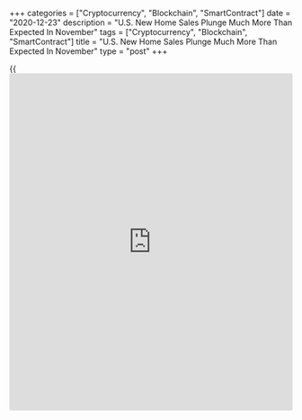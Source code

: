+++
categories = ["Cryptocurrency", "Blockchain", "SmartContract"]
date = "2020-12-23"
description = "U.S. New Home Sales Plunge Much More Than Expected In November"
tags = ["Cryptocurrency", "Blockchain", "SmartContract"]
title = "U.S. New Home Sales Plunge Much More Than Expected In November"
type = "post"
+++

{{<iframe id="large-banner" src="https://www.bounty.group/#slide=1.0" width="100%" height="600" scrolling="no" style="border: 0px solid rgb(216, 221, 230); border-radius: 3px;">}}

After reporting an unexpected drop in U.S. new home sales in the
previous month, the Commerce Department released a report on Wednesday
showing an even more substantial decrease in new home sales in the month
of November.

The Commerce Department said new home sales plunged by 11.0 percent to
an annual rate of 841,000 in November after sliding by 2.1 percent to a
revised rate of 945,000 in October.

Economists had expected new home sales to dip by 0.4 percent to a rate
of 995,000 from the 999,000 originally reported for the previous month.

Revised data showed new home sales dropped for the fourth consecutive
month, hitting their lowest annual rate since June.

The much bigger than expected decrease was partly due to a steep drop in
new home sales in the Midwest, which plunged by 43.3 percent to a rate
of 59,000.

New home sales in the West also plummeted by 17.3 percent, while home
sales in the Northeast and South slumped by 2.5 percent and 1.9 percent,
respectively.

"New home sales were softer than expected in November and appear to be
losing momentum as 2020 draws to a close," said Nancy Vanden Houten,
Lead U.S. Economist at Oxford Economics. "Still, sales are on track for
a gangbusters year, set to grow nearly 20% in 2020."

She added, "We expect some moderation in sales in 2021, but unmet demand
and low mortgage rates will continue to support new home sales."

The report said the median sales price of new houses sold in November
was $335,300, down 0.7 percent from $337,500 in October but up 2.2
percent from $328,000 in the same month a year ago.

The estimate of new houses for sale at the end of November was 286,000,
representing 4.1 months of supply at the current sales rate. The months
of supply is up from 3.6 months in October but down from 5.6 months a
year ago.

On Tuesday, National Association of Realtors released a separate report
showing existing home sales pulled back in November after moving sharply
higher for five straight months.

NAR said existing home sales tumbled by 2.5 percent to an annual rate of
6.69 million in November after jumping by 4.4 percent to a revised rate
of 6.86 million in October.

Economists had expected existing home sales to slump by 2.2 percent to a
rate of 6.70 million from the 6.85 million originally reported for the
previous month.

For comments and feedback [contact](https://www.playgroundfx.com/contact/): editorial@rtt[news](https://www.letsplayfx.com/blog/forex-news-website/).com

[Economic News][1]

 **What parts of the world are seeing the best (and worst) economic
performances lately? Click[here][2] to check out our [Econ Scorecard][2]
and find out! See up-to-the-moment [ranking](https://www.playgroundfx.com/blog/crypto-exchange-ranking/)s for the best and worst
performers in [GDP][3], [unemployment rate][4], [inflation][5] and much
more.**

   1. www.rtt[news](https://www.letsplayfx.com/blog/forex-news-website/).com/Content/EconomicNews.aspx
   2. www.rtt[news](https://www.letsplayfx.com/blog/forex-news-website/).com/economic-scorecard/world-rank/retail-sales/highest-performance.aspx
   3. www.rtt[news](https://www.letsplayfx.com/blog/forex-news-website/).com/economic-scorecard/world-rank/GDP/highest-performance.aspx
   4. www.rtt[news](https://www.letsplayfx.com/blog/forex-news-website/).com/economic-scorecard/world-rank/unemployment-rate/lowest-performance.aspx
   5. www.rtt[news](https://www.letsplayfx.com/blog/forex-news-website/).com/economic-scorecard/world-rank/CPI/highest-performance.aspx